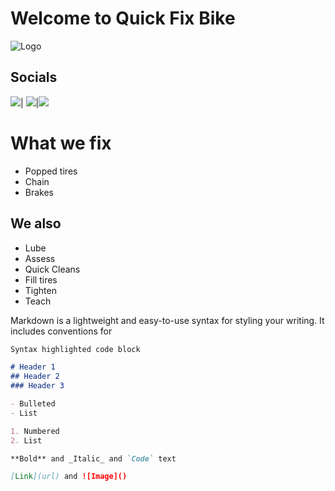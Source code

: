 # Welcome to Quick Fix Bike
![Logo](https://i.imgur.com/JdHMuBo.png)


## Socials
[![](https://media-exp1.licdn.com/dms/image/C510BAQEBW-TswoZ0CA/company-logo_200_200/0?e=2159024400&v=beta&t=3ob9Jygvpvfecots-W1DPlxfCbuskwYmwraN20PMA2A)](https://www.instagram.com/quick_fix_bike/)|
[![](https://childsvoice.org/wp-content/uploads/2016/01/facebook-logo-200x200.png)](https://www.facebook.com/quickfix.bike.5)|[![](https://www.h1unlimited.com/wp-content/uploads/2018/03/200x200-socialicon-twitter.png)](https://twitter.com/bike_quick)

# What we fix
- Popped tires
- Chain
- Brakes
## We also
- Lube
- Assess 
- Quick Cleans
- Fill tires
- Tighten
- Teach

Markdown is a lightweight and easy-to-use syntax for styling your writing. It includes conventions for

```markdown
Syntax highlighted code block

# Header 1
## Header 2
### Header 3

- Bulleted
- List

1. Numbered
2. List

**Bold** and _Italic_ and `Code` text

[Link](url) and ![Image]()
```



